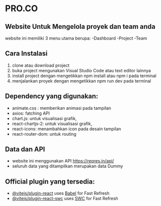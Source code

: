 # PRO.CO

## Website Untuk Mengelola proyek dan team anda

website ini memiliki 3 menu utama berupa:
-Dashboard
-Project
-Team

## Cara Instalasi

1. clone atau download project
2. buka project mengunakan Visual Studio Code atau text editor lainnya
3. install project dengan mengetikkan npm install atau npm i pada terminal
4. menjalankan proyek dengan mengetikkan npm run dev pada terminal

## Dependency yang digunakan:

-   animate.css : memberikan animasi pada tampilan
-   axios: fatching API
-   chart.js: untuk visualisasi grafik,
-   react-chartjs-2: untuk visualisasi grafik,
-   react-icons: menambahkan icon pada desain tampilan
-   react-router-dom: untuk routing

## Data dan API

-   website ini menggunakan API https://reqres.in/api/
-   seluruh data yang ditampilkan merupakan data Dummy

## Official plugin yang tersedia:

-   [@vitejs/plugin-react](https://github.com/vitejs/vite-plugin-react/blob/main/packages/plugin-react/README.md) uses [Babel](https://babeljs.io/) for Fast Refresh
-   [@vitejs/plugin-react-swc](https://github.com/vitejs/vite-plugin-react-swc) uses [SWC](https://swc.rs/) for Fast Refresh
